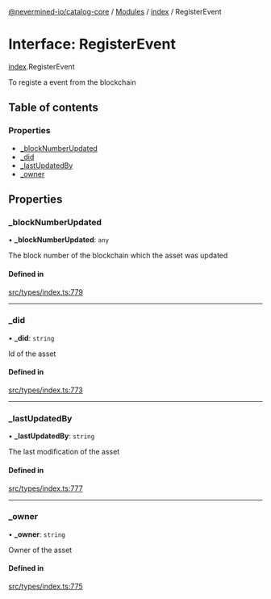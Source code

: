 [@nevermined-io/catalog-core](../README.md) / [Modules](../modules.md) / [index](../modules/index.md) / RegisterEvent

# Interface: RegisterEvent

[index](../modules/index.md).RegisterEvent

To registe a event from the blockchain

## Table of contents

### Properties

- [\_blockNumberUpdated](index.RegisterEvent.md#_blocknumberupdated)
- [\_did](index.RegisterEvent.md#_did)
- [\_lastUpdatedBy](index.RegisterEvent.md#_lastupdatedby)
- [\_owner](index.RegisterEvent.md#_owner)

## Properties

### \_blockNumberUpdated

• **\_blockNumberUpdated**: `any`

The block number of the blockchain which the asset was updated

#### Defined in

[src/types/index.ts:779](https://github.com/nevermined-io/components-catalog/blob/76192a6/lib/src/types/index.ts#L779)

___

### \_did

• **\_did**: `string`

Id of the asset

#### Defined in

[src/types/index.ts:773](https://github.com/nevermined-io/components-catalog/blob/76192a6/lib/src/types/index.ts#L773)

___

### \_lastUpdatedBy

• **\_lastUpdatedBy**: `string`

The last modification of the asset

#### Defined in

[src/types/index.ts:777](https://github.com/nevermined-io/components-catalog/blob/76192a6/lib/src/types/index.ts#L777)

___

### \_owner

• **\_owner**: `string`

Owner of the asset

#### Defined in

[src/types/index.ts:775](https://github.com/nevermined-io/components-catalog/blob/76192a6/lib/src/types/index.ts#L775)
